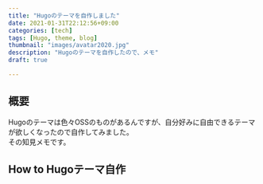 ```yaml
---
title: "Hugoのテーマを自作しました"
date: 2021-01-31T22:12:56+09:00
categories: [tech]
tags: [Hugo, theme, blog]
thumbnail: "images/avatar2020.jpg"
description: "Hugoのテーマを自作したので、メモ"
draft: true

---
```


## 概要

Hugoのテーマは色々OSSのものがあるんですが、自分好みに自由できるテーマが欲しくなったので自作してみました。  
その知見メモです。

## How to Hugoテーマ自作

